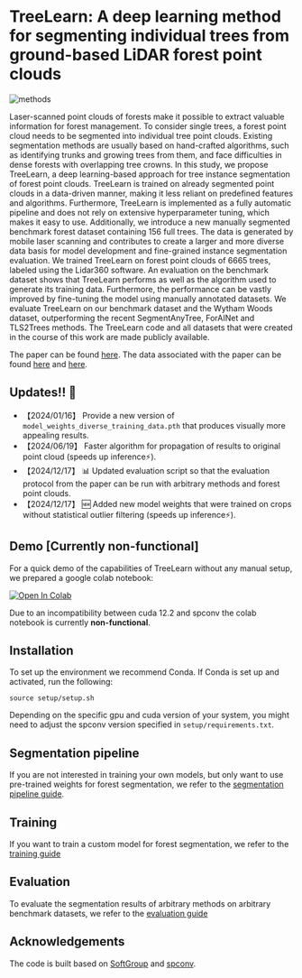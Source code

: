 # TreeLearn: A deep learning method for segmenting individual trees from ground-based LiDAR forest point clouds
![methods](https://github.com/user-attachments/assets/1fe75b49-1a1e-450e-9c90-f5ab5d70adfc)

Laser-scanned point clouds of forests make it possible to extract valuable information for forest management. To consider single trees, a forest point cloud needs to be segmented into individual tree point clouds. Existing segmentation methods are usually based on hand-crafted algorithms, such as identifying trunks and growing trees from them, and face difficulties in dense forests with overlapping tree crowns. In this study, we propose TreeLearn, a deep learning-based approach for tree instance segmentation of forest point clouds. TreeLearn is trained on already segmented point clouds in a data-driven manner, making it less reliant on predefined features and algorithms. Furthermore, TreeLearn is implemented as a fully automatic pipeline and does not rely on extensive hyperparameter tuning, which makes it easy to use. Additionally, we introduce a new manually segmented benchmark forest dataset containing 156 full trees. The data is generated by mobile laser scanning and contributes to create a larger and more diverse data basis for model development and fine-grained instance segmentation evaluation. We trained TreeLearn on forest point clouds of 6665 trees, labeled using the Lidar360 software. An evaluation on the benchmark dataset shows that TreeLearn performs as well as the algorithm used to generate its training data. Furthermore, the performance can be vastly improved by fine-tuning the model using manually annotated datasets. We evaluate TreeLearn on our benchmark dataset and the Wytham Woods dataset, outperforming the recent SegmentAnyTree, ForAINet and TLS2Trees methods. The TreeLearn code and all datasets that were created in the course of this work are made publicly available.


The paper can be found [here](https://www.sciencedirect.com/science/article/pii/S1574954124004308). The data associated with the paper can be found [here](https://data.goettingen-research-online.de/dataset.xhtml?persistentId=doi:10.25625/VPMPID) and [here](https://data.goettingen-research-online.de/dataset.xhtml?persistentId=doi:10.25625/QUTUWU).

## Updates!! 🚀
* 【2024/01/16】 Provide a new version of ``model_weights_diverse_training_data.pth`` that produces visually more appealing results.
* 【2024/06/19】 Faster algorithm for propagation of results to original point cloud (speeds up inference⚡).
* 【2024/12/17】 📊 Updated evaluation script so that the evaluation protocol from the paper can be run with arbitrary methods and forest point clouds.
* 【2024/12/17】 🆕 Added new model weights that were trained on crops without statistical outlier filtering (speeds up inference⚡).

## Demo [Currently non-functional]
For a quick demo of the capabilities of TreeLearn without any manual setup, we prepared a google colab notebook: 

<a target="_blank" href="https://colab.research.google.com/github/ecker-lab/TreeLearn/blob/main/TreeLearn_Pipeline.ipynb">
  <img src="https://colab.research.google.com/assets/colab-badge.svg" alt="Open In Colab"/>  
</a> 

Due to an incompatibility between cuda 12.2 and spconv the colab notebook is currently **non-functional**. 

## Installation

To set up the environment we recommend Conda. If Conda is set up and activated, run the following: 

```
source setup/setup.sh
```

Depending on the specific gpu and cuda version of your system, you might need to adjust the spconv version specified in ``setup/requirements.txt``.

## Segmentation pipeline

If you are not interested in training your own models, but only want to use pre-trained weights for forest segmentation, we refer to the [segmentation pipeline guide](docs/segmentation_pipeline.md).

## Training

If you want to train a custom model for forest segmentation, we refer to the [training guide](docs/training.md)

## Evaluation

To evaluate the segmentation results of arbitrary methods on arbitrary benchmark datasets, we refer to the [evaluation guide](docs/evaluation.md)

## Acknowledgements

The code is built based on [SoftGroup](https://github.com/thangvubk/SoftGroup) and [spconv](https://github.com/traveller59/spconv).
